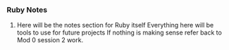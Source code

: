 ### Ruby Notes

1. Here will be the notes section for Ruby itself
Everything here will be tools to use for future projects
If nothing is making sense refer back to Mod 0 session 2 work. 

